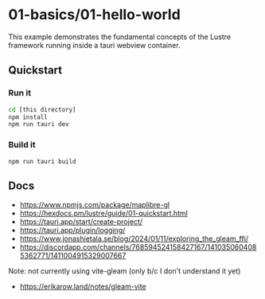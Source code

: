 # 01-basics/01-hello-world

This example demonstrates the fundamental concepts of the Lustre framework 
running inside a tauri webview container.

## Quickstart

### Run it

```bash
cd [this directory]
npm install
npm run tauri dev
```

### Build it

```
npm run tauri build
```

## Docs

* https://www.npmjs.com/package/maplibre-gl
* https://hexdocs.pm/lustre/guide/01-quickstart.html
* https://tauri.app/start/create-project/
* https://tauri.app/plugin/logging/
* https://www.jonashietala.se/blog/2024/01/11/exploring_the_gleam_ffi/
* https://discordapp.com/channels/768594524158427167/1410350604085362771/1411004915329007667

Note: not currently using vite-gleam (only b/c I don't understand it yet)
* https://erikarow.land/notes/gleam-vite
